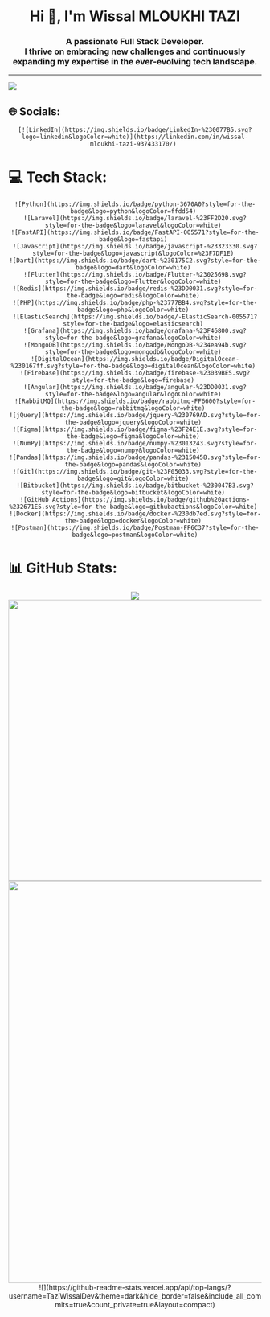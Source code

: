 <h1 align="center">Hi 👋, I'm Wissal MLOUKHI TAZI</h1>
<h3 align="center">A passionate Full Stack Developer. <br> I thrive on embracing new challenges and continuously expanding my expertise in the ever-evolving tech landscape.</h3>

---
[![](https://visitcount.itsvg.in/api?id=TaziWissalDev&icon=0&color=9)](https://visitcount.itsvg.in)

## 🌐 Socials:
<div style="text-align: center;">

    [![LinkedIn](https://img.shields.io/badge/LinkedIn-%230077B5.svg?logo=linkedin&logoColor=white)](https://linkedin.com/in/wissal-mloukhi-tazi-937433170/) 
</div>

# 💻 Tech Stack:
<div style="text-align: center;">

    ![Python](https://img.shields.io/badge/python-3670A0?style=for-the-badge&logo=python&logoColor=ffdd54) 
    ![Laravel](https://img.shields.io/badge/laravel-%23FF2D20.svg?style=for-the-badge&logo=laravel&logoColor=white) 
    ![FastAPI](https://img.shields.io/badge/FastAPI-005571?style=for-the-badge&logo=fastapi) 
    ![JavaScript](https://img.shields.io/badge/javascript-%23323330.svg?style=for-the-badge&logo=javascript&logoColor=%23F7DF1E) 
    ![Dart](https://img.shields.io/badge/dart-%230175C2.svg?style=for-the-badge&logo=dart&logoColor=white) 
    ![Flutter](https://img.shields.io/badge/Flutter-%2302569B.svg?style=for-the-badge&logo=Flutter&logoColor=white) 
    ![Redis](https://img.shields.io/badge/redis-%23DD0031.svg?style=for-the-badge&logo=redis&logoColor=white) 
    ![PHP](https://img.shields.io/badge/php-%23777BB4.svg?style=for-the-badge&logo=php&logoColor=white) 
    ![ElasticSearch](https://img.shields.io/badge/-ElasticSearch-005571?style=for-the-badge&logo=elasticsearch) 
    ![Grafana](https://img.shields.io/badge/grafana-%23F46800.svg?style=for-the-badge&logo=grafana&logoColor=white) 
    ![MongoDB](https://img.shields.io/badge/MongoDB-%234ea94b.svg?style=for-the-badge&logo=mongodb&logoColor=white) 
    ![DigitalOcean](https://img.shields.io/badge/DigitalOcean-%230167ff.svg?style=for-the-badge&logo=digitalOcean&logoColor=white) 
    ![Firebase](https://img.shields.io/badge/firebase-%23039BE5.svg?style=for-the-badge&logo=firebase) 
    ![Angular](https://img.shields.io/badge/angular-%23DD0031.svg?style=for-the-badge&logo=angular&logoColor=white) 
    ![RabbitMQ](https://img.shields.io/badge/rabbitmq-FF6600?style=for-the-badge&logo=rabbitmq&logoColor=white) 
    ![jQuery](https://img.shields.io/badge/jquery-%230769AD.svg?style=for-the-badge&logo=jquery&logoColor=white) 
    ![Figma](https://img.shields.io/badge/figma-%23F24E1E.svg?style=for-the-badge&logo=figma&logoColor=white) 
    ![NumPy](https://img.shields.io/badge/numpy-%23013243.svg?style=for-the-badge&logo=numpy&logoColor=white) 
    ![Pandas](https://img.shields.io/badge/pandas-%23150458.svg?style=for-the-badge&logo=pandas&logoColor=white) 
    ![Git](https://img.shields.io/badge/git-%23F05033.svg?style=for-the-badge&logo=git&logoColor=white) 
    ![Bitbucket](https://img.shields.io/badge/bitbucket-%230047B3.svg?style=for-the-badge&logo=bitbucket&logoColor=white) 
    ![GitHub Actions](https://img.shields.io/badge/github%20actions-%232671E5.svg?style=for-the-badge&logo=githubactions&logoColor=white) 
    ![Docker](https://img.shields.io/badge/docker-%230db7ed.svg?style=for-the-badge&logo=docker&logoColor=white) 
    ![Postman](https://img.shields.io/badge/Postman-FF6C37?style=for-the-badge&logo=postman&logoColor=white)
</div>

# 📊 GitHub Stats:
<div align="center">
    <img src="https://github-profile-trophy.vercel.app/?username=TaziWissalDev&theme=chalk&column=2&row=2&margin-w=0&margin-h=1"/>
    <img width="560" style="object-fit: stretch;" src="https://streak-stats.demolab.com?user=TaziWissalDev&theme=dracula&date_format=M%20j%5B%2C%20Y%5D&mode=weekly"/>
</div>
<div align="center">
    <img width="800" src="https://github-profile-summary-cards.vercel.app/api/cards/profile-details?username=TaziWissalDev&theme=dracula">
</div>
<div align="center">
    ![](https://github-readme-stats.vercel.app/api/top-langs/?username=TaziWissalDev&theme=dark&hide_border=false&include_all_commits=true&count_private=true&layout=compact)
</div>
